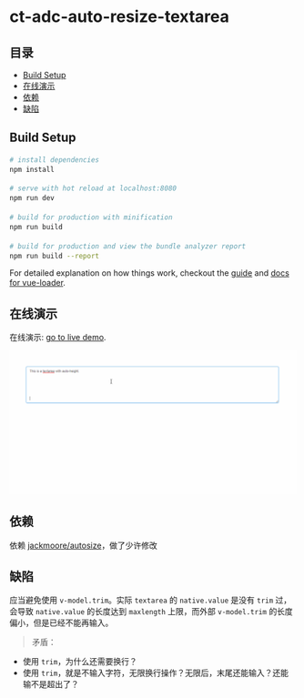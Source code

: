 # ct-adc-auto-resize-textarea

## 目录

- [Build Setup](#build-setup)
- [在线演示](#在线演示)
- [依赖](#依赖)
- [缺陷](#缺陷)


## Build Setup

``` bash
# install dependencies
npm install

# serve with hot reload at localhost:8080
npm run dev

# build for production with minification
npm run build

# build for production and view the bundle analyzer report
npm run build --report
```

For detailed explanation on how things work, checkout the [guide](http://vuejs-templates.github.io/webpack/) and [docs for vue-loader](http://vuejs.github.io/vue-loader).

## 在线演示

在线演示: [go to live demo](http://htmlpreview.github.io/?https://github.com/ct-adc/ct-adc-auto-resize-textarea/blob/master/view/demo.html).

![demo.gif](./src/img/demo.gif)

## 依赖

依赖 [jackmoore/autosize](https://github.com/jackmoore/autosize)，做了少许修改

## 缺陷

应当避免使用 `v-model.trim`。实际 `textarea` 的 `native.value` 是没有 `trim` 过，会导致 `native.value` 的长度达到 `maxlength` 上限，而外部 `v-model.trim` 的长度偏小，但是已经不能再输入。

> 矛盾：
  - 使用 `trim`，为什么还需要换行？
  - 使用 `trim`，就是不输入字符，无限换行操作？无限后，末尾还能输入？还能输不是超出了？
